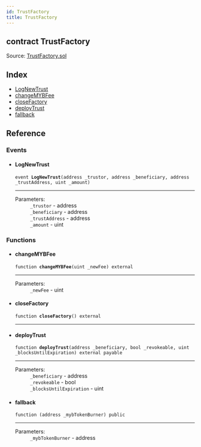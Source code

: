 ```yaml
---
id: TrustFactory
title: TrustFactory
---
```


<div class="contract-doc"><div class="contract"><h2 class="contract-header"><span class="contract-kind">contract</span> TrustFactory</h2><div class="source">Source: <a href="git+https://github.com/MyBitFoundation/dapp-trust/blob/v1.0.0/contracts/TrustFactory.sol" target="_blank">TrustFactory.sol</a></div></div><div class="index"><h2>Index</h2><ul><li><a href="TrustFactory.html#LogNewTrust">LogNewTrust</a></li><li><a href="TrustFactory.html#changeMYBFee">changeMYBFee</a></li><li><a href="TrustFactory.html#closeFactory">closeFactory</a></li><li><a href="TrustFactory.html#deployTrust">deployTrust</a></li><li><a href="TrustFactory.html#">fallback</a></li></ul></div><div class="reference"><h2>Reference</h2><div class="events"><h3>Events</h3><ul><li><div class="item event"><span id="LogNewTrust" class="anchor-marker"></span><h4 class="name">LogNewTrust</h4><div class="body"><code class="signature">event <strong>LogNewTrust</strong><span>(address _trustor, address _beneficiary, address _trustAddress, uint _amount) </span></code><hr/><dl><dt><span class="label-parameters">Parameters:</span></dt><dd><div><code>_trustor</code> - address</div><div><code>_beneficiary</code> - address</div><div><code>_trustAddress</code> - address</div><div><code>_amount</code> - uint</div></dd></dl></div></div></li></ul></div><div class="functions"><h3>Functions</h3><ul><li><div class="item function"><span id="changeMYBFee" class="anchor-marker"></span><h4 class="name">changeMYBFee</h4><div class="body"><code class="signature">function <strong>changeMYBFee</strong><span>(uint _newFee) </span><span>external </span></code><hr/><dl><dt><span class="label-parameters">Parameters:</span></dt><dd><div><code>_newFee</code> - uint</div></dd></dl></div></div></li><li><div class="item function"><span id="closeFactory" class="anchor-marker"></span><h4 class="name">closeFactory</h4><div class="body"><code class="signature">function <strong>closeFactory</strong><span>() </span><span>external </span></code><hr/></div></div></li><li><div class="item function"><span id="deployTrust" class="anchor-marker"></span><h4 class="name">deployTrust</h4><div class="body"><code class="signature">function <strong>deployTrust</strong><span>(address _beneficiary, bool _revokeable, uint _blocksUntilExpiration) </span><span>external </span><span>payable </span></code><hr/><dl><dt><span class="label-parameters">Parameters:</span></dt><dd><div><code>_beneficiary</code> - address</div><div><code>_revokeable</code> - bool</div><div><code>_blocksUntilExpiration</code> - uint</div></dd></dl></div></div></li><li><div class="item function"><span id="fallback" class="anchor-marker"></span><h4 class="name">fallback</h4><div class="body"><code class="signature">function <strong></strong><span>(address _mybTokenBurner) </span><span>public </span></code><hr/><dl><dt><span class="label-parameters">Parameters:</span></dt><dd><div><code>_mybTokenBurner</code> - address</div></dd></dl></div></div></li></ul></div></div></div>
